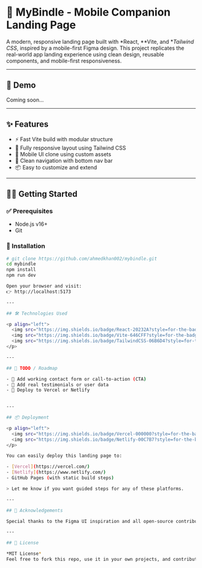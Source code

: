 # 📱 MyBindle - Mobile Companion Landing Page

A modern, responsive landing page built with *React, **Vite, and **Tailwind CSS*, inspired by a mobile-first Figma design. This project replicates the real-world app landing experience using clean design, reusable components, and mobile-first responsiveness.

---

## 🚀 Demo

Coming soon...

---

## ✨ Features

- ⚡ Fast Vite build with modular structure  
- 🎨 Fully responsive layout using Tailwind CSS  
- 📱 Mobile UI clone using custom assets  
- 🔗 Clean navigation with bottom nav bar  
- 📦 Easy to customize and extend  

---

## 🧑‍💻 Getting Started

### ✅ Prerequisites

- Node.js v16+
- Git

### 🔧 Installation

```bash
# git clone https://github.com/ahmedkhan002/mybindle.git
cd mybindle
npm install
npm run dev

Open your browser and visit:  
👉 http://localhost:5173

---

## 🛠 Technologies Used

<p align="left">
  <img src="https://img.shields.io/badge/React-20232A?style=for-the-badge&logo=react&logoColor=61DAFB" alt="React Badge" />
  <img src="https://img.shields.io/badge/Vite-646CFF?style=for-the-badge&logo=vite&logoColor=white" alt="Vite Badge" />
  <img src="https://img.shields.io/badge/TailwindCSS-06B6D4?style=for-the-badge&logo=tailwindcss&logoColor=white" alt="Tailwind CSS Badge" />
</p>

---

## 🧪 TODO / Roadmap

- 🔗 Add working contact form or call-to-action (CTA)  
- 💬 Add real testimonials or user data  
- 🚀 Deploy to Vercel or Netlify 
 

---

## 📦 Deployment

<p align="left">
  <img src="https://img.shields.io/badge/Vercel-000000?style=for-the-badge&logo=vercel&logoColor=white" alt="Vercel Badge" />
  <img src="https://img.shields.io/badge/Netlify-00C7B7?style=for-the-badge&logo=netlify&logoColor=white" alt="Netlify Badge" />
</p>

You can easily deploy this landing page to:

- [Vercel](https://vercel.com/)  
- [Netlify](https://www.netlify.com/)  
- GitHub Pages (with static build steps)  

> Let me know if you want guided steps for any of these platforms.

---

## 🙌 Acknowledgements

Special thanks to the Figma UI inspiration and all open-source contributors who make modern development fun and fast.

---

## 📄 License

*MIT License*  
Feel free to fork this repo, use it in your own projects, and contribute improvements!